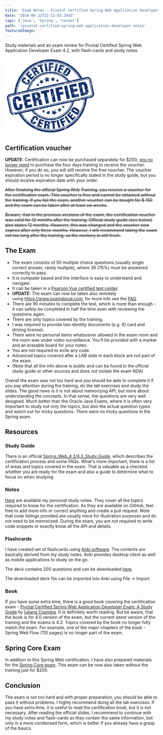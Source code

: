 ```yaml
---
title: 'Exam Notes – Pivotal Certified Spring Web Application Developer'
date: "2016-08-22T22:12:03.284Z"
tags: ['Java', 'Spring', 'Career']
path: '/pivotal-certified-spring-web-application-developer-notes'
featuredImage: ''
---
```


Study materials and an exam review for Pivotal Certified Spring Web Application Developer Exam 4.2, with flash-cards and study notes.
<!--more-->
![spring-web](./spring-web.jpg)

**Certification voucher**
-------------------------

**UPDATE:** Certification can now be purchased separately for \$200, [you no longer need](https://spring.io/blog/2017/05/10/pivotal-announces-spring-curriculum-certification-changes) to purchase the four days training to receive the voucher. However, if you do so, you will still receive the free voucher. The voucher expiration period is no longer specifically stated in the study guide, but you should receive expiration date with your order.

~~After finishing the official Spring Web Training, you receive a voucher for the certification exam. This voucher is free and cannot be obtained without the training. If you fail the exam, another voucher can be bought for \$ 150 and the exam can be taken after at least six weeks.~~

~~Beware, that in the previous versions of the exam, the certification voucher was valid for 12 months after the training. Official study guide (see below) also states 12 months. However, this was changed and the voucher now expires after only three months. However, I still recommend taking the exam not too long after the training, so the memory is still fresh.~~

The Exam
--------

-   The exam consists of 50 multiple choice questions (usually single correct answer, rarely multiple), where 38 (76%) must be answered correctly to pass.
-   It is computer based and the interface is easy to understand and navigate.
-   It can be taken in a [Pearson Vue certified test center](http://home.pearsonvue.com/test-taker.aspx).
-   **UPDATE:** The exam can now be taken also remotely using <https://www.examslocal.com>, for more info see the [FAQ](http://it.psionline.com/exam-faqs/pivotal-faq).
-   There are 90 minutes to complete the test, which is more than enough - it can safely be completed in half the time even with reviewing the questions again.
-   There are only topics covered by the training.
-   I was required to provide two identity documents (e.g. ID card and driving license).
-   There were no personal items whatsoever allowed in the exam room and the room was under video surveillance. You\'ll be provided with a marker and an erasable board for your notes.
-   You are not required to write any code.
-   Advanced topics covered after a LAB slide in each block are not part of the exam.
-   (Note that all the info above is public and can be found in the official study guide or other sources and does not violate the exam NDA)

Overall the exam was not too hard and you should be able to complete it if you pay attention during the training, do the lab exercises and study the slides. The good news is it is not about memorizing API, but more about understanding the concepts. In that sense, the questions are very well designed. Much better than the Oracle Java Exams, where it is often very important to study not only the topics, but also the actual question types and watch out for tricky questions. There were no tricky questions in the Spring exam.

Resources
---------

### Study Guide

There is an official [Spring\_Web\_4.2/4.3\_Study\_Guide](https://d1fto35gcfffzn.cloudfront.net/academy/Core-Spring-4.2-4.3-Certification-Study-Guide.pdf), which describes the certification process and some FAQs. What\'s more important, there is a list of areas and topics covered in the exam. That is valuable as a checklist whether you are ready for the exam and also a guide to determine what to focus on when studying.

### Notes

[Here](https://github.com/vojtechruz/spring-web-cert-notes-4.2) are available my personal study notes. They cover all the topics required to know for the certification. As they are available on GitHub, feel free to add more info or correct anything and create a pull request. Note that code listings provided are usually more for illustration purposes and do not need to be memorized. During the exam, you are not required to write code snippets or exactly know all the API and details.

### Flashcards

I have created set of flashcards using [Anki software](http://ankisrs.net/). The contents are basically derived from my study notes. Anki provides desktop client as well as mobile applications to study on the go.

The deck contains 200 questions and can be downloaded [here](https://github.com/vojtechruz/spring-web-cert-notes-4.2/raw/master/Spring%20Web%20Certification.apkg).

The downloaded deck file can be imported into Anki using File → Import.

### Book

If you have some extra time, there is a good book covering the certification exam - [Pivotal Certified Spring Web Application Developer Exam: A Study Guide](http://www.apress.com/9781484208090) by [Iuliana Cosmina](http://iuliana-cosmina.com/). It is definitely worth reading. But be aware, that the book is for 4.0 version of the exam, but the current latest version of the training and the exams is 4.2. Topics covered by the book no longer fully match the exam. For example, one of the major chapters of the book - Spring Web Flow (110 pages) is no longer part of the exam.

Spring Core Exam
----------------

In addition to this Spring Web certification, I have also prepared materials for the [Spring Core exam](http://vojtechruzicka.com/exam-notes-pivotal-certified-spring-professional/). This exam can be now also taken without the training just for \$200.

Conclusion
----------

The exam is not too hard and with proper preparation, you should be able to pass it without problems. I highly recommend doing all the lab exercises. If you have extra time, it is useful to read the certification book, but it is not necessary. After reading the official slides, I recommend to continue with my study notes and flash-cards as they contain the same information, but only in a more condensed form, which is better if you already have a grasp of the basics.